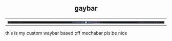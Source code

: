 <div align="center"><h2>gaybar</h2></div>

<table>
	<tr>
		<td>
			<img src="assets/social-preview.png" alt="Social Preview" />
		</td>
	</tr>
</table>

this is my custom waybar based off mechabar pls be nice
